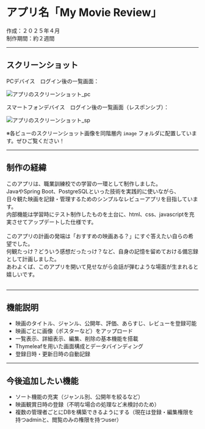 # アプリ名「My Movie Review」
作成：２０２５年４月<br>
制作期間：約２週間

<hr>

## スクリーンショット

PCデバイス　ログイン後の一覧画面：

![アプリのスクリーンショット_pc](https://github.com/Mayco-moon/movie_review_app/blob/0473dc5cf60a0ae5b7e0d276be0d6ffd97b03bb5/image%20/ss_list_pc.jpg)

スマートフォンデバイス　ログイン後の一覧画面（レスポンシブ）：

![アプリのスクリーンショット_sp](https://github.com/Mayco-moon/movie_review_app/blob/0473dc5cf60a0ae5b7e0d276be0d6ffd97b03bb5/image%20/ss_list_sp.jpg)

※各ビューのスクリーンショット画像を同階層内 `image` フォルダに配置しています。ぜひご覧ください！
 
<hr>

## 制作の経緯

このアプリは、職業訓練校での学習の一環として制作しました。<br> 
JavaやSpring Boot、PostgreSQLといった技術を実践的に使いながら、<br>
日々観た映画を記録・管理するためのシンプルなレビューアプリを目指しています。<br> 
内部機能は学習時にテスト制作したものを土台に、html、css、javascriptを充実させてアップデートした仕様です。<br> 
<br>
このアプリの計画の発端は「おすすめの映画ある？」にすぐ答えたい自らの希望でした。<br>
何観たっけ？どういう感想だったっけ？など、自身の記憶を留めておける備忘録として計画しました。<br>
あわよくば、このアプリを開いて見せながら会話が弾むような場面が生まれると嬉しいです。<br>
<br>
<hr>

## 機能説明

- 映画のタイトル、ジャンル、公開年、評価、あらすじ、レビューを登録可能
- 映画ごとに画像（ポスターなど）をアップロード
- 一覧表示、詳細表示、編集、削除の基本機能を搭載
- Thymeleafを用いた画面構成とデータバインディング
- 登録日時・更新日時の自動記録

<hr>

## 今後追加したい機能

- ソート機能の充実（ジャンル別、公開年を絞るなど）
- 映画観賞日時の登録（不明な場合の処理など未検討のため）
- 複数の管理者ごとにDBを構築できるようにする（現在は登録・編集権限を持つadminと、閲覧のみの権限を持つuser）

